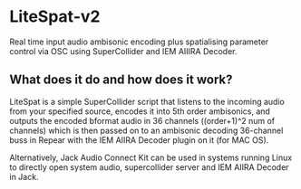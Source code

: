 # LiteSpat-v2
Real time input audio ambisonic encoding plus spatialising parameter control via OSC using SuperCollider and IEM AIIIRA Decoder.

## What does it do and how does it work? 

LiteSpat is a simple SuperCollider script that listens to the incoming audio from your specified source, encodes it into 5th order ambisonics, and outputs the encoded bformat audio in 36 channels ((order+1)^2 num of channels) which is then passed on to an ambisonic decoding 36-channel buss in Repear with the IEM AIIRA Decoder plugin on it (for MAC OS). 

Alternatively, Jack Audio Connect Kit can be used in systems running Linux to directly open system audio, supercollider server and IEM AIIRA Decoder in Jack. 


